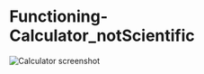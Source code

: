 # Functioning-Calculator_notScientific
![Calculator screenshot](https://user-images.githubusercontent.com/69871146/91748611-ddd14280-ebdd-11ea-951c-0b1190afea5e.jpeg)
